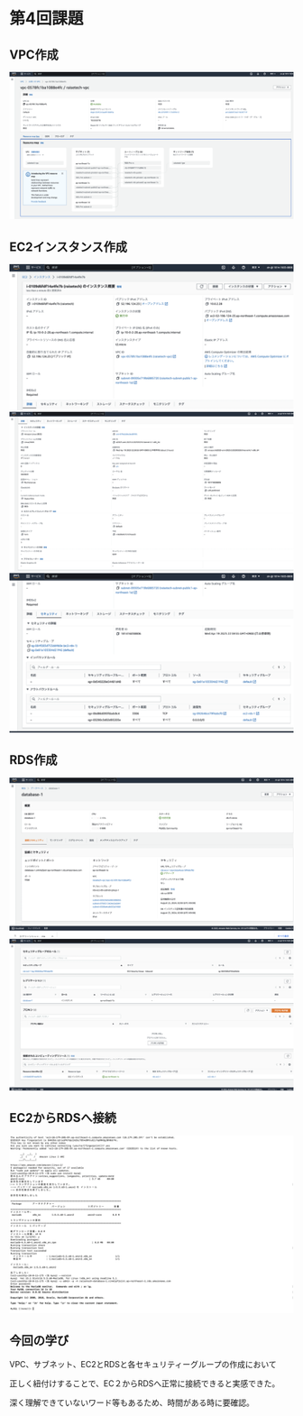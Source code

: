 # 第4回課題
## VPC作成 
![VPC作成](lecture04.img/image01.png) 
## EC2インスタンス作成
![EC2インスタンス作成①](lecture04.img/image02.png)
![EC2インスタンス作成②](lecture04.img/image03.png) 
![EC2インスタンス作成③](lecture04.img/image04.png) 
## RDS作成
![RDS作成①](lecture04.img/image05.png) 
![RDS作成②](lecture04.img/image06.png) 
## EC2からRDSへ接続
![EC2からRDSへ接続](lecture04.img/image07.png)
## 今回の学び
VPC、サブネット、EC2とRDSと各セキュリティーグループの作成において
 
正しく紐付けすることで、EC２からRDSへ正常に接続できると実感できた。　

深く理解できていないワード等もあるため、時間がある時に要確認。　　
